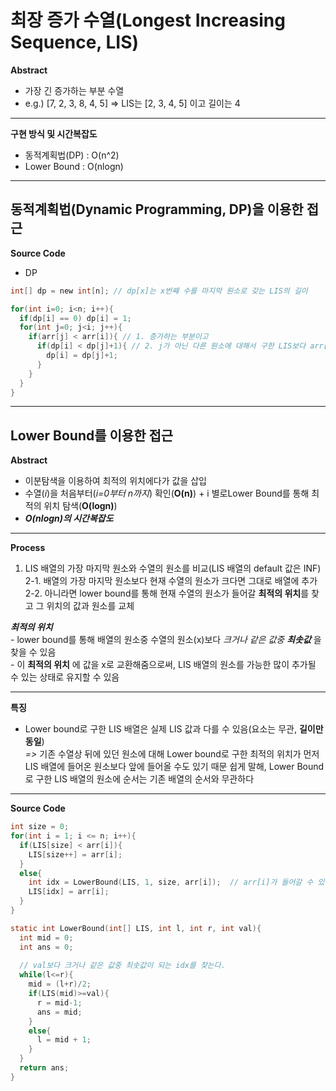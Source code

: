 # 최장 증가 수열(Longest Increasing Sequence, LIS)
**Abstract**
  - 가장 긴 증가하는 부분 수열  
  - e.g.) [7, 2, 3, 8, 4, 5] => LIS는 [2, 3, 4, 5] 이고 길이는 4

---
**구현 방식 및 시간복잡도**
  - 동적계획법(DP) : O(n^2)
  - Lower Bound : O(nlogn)

---

## 동적계획법(Dynamic Programming, DP)을 이용한 접근
**Source Code**
  - DP
```c
int[] dp = new int[n]; // dp[x]는 x번째 수를 마지막 원소로 갖는 LIS의 길이

for(int i=0; i<n; i++){
  if(dp[i] == 0) dp[i] = 1;
  for(int j=0; j<i; j++){
    if(arr[j] < arr[i]){ // 1. 증가하는 부분이고
      if(dp[i] < dp[j]+1){ // 2. j가 아닌 다른 원소에 대해서 구한 LIS보다 arr[j]를 포함했을때 LIS가 더 길다면 갱신
        dp[i] = dp[j]+1;
      }
    }
  }
}
```

---

## Lower Bound를 이용한 접근
**Abstract**
  - 이분탐색을 이용하여 최적의 위치에다가 값을 삽입
  - 수열(*i*)을 처음부터(*i=0부터 n까지*) 확인(**O(n)**) + i 별로Lower Bound를 통해 최적의 위치 탐색(**O(logn)**)
  - **_O(nlogn)의 시간복잡도_**

---
**Process**
  1. LIS 배열의 가장 마지막 원소와 수열의 원소를 비교(LIS 배열의 default 값은 INF)  
  2-1. 배열의 가장 마지막 원소보다 현재 수열의 원소가 크다면 그대로 배열에 추가  
  2-2.  아니라면 lower bound를 통해 현재 수열의 원소가 들어갈 **최적의 위치**를 찾고 그 위치의 값과 원소를 교체 
  
  ***최적의 위치***  
    - lower bound를 통해 배열의 원소중 수열의 원소(x)보다 *크거나 같은 값중 **최솟값*** 을 찾을 수 있음  
    - 이 **최적의 위치** 에 값을 x로 교환해줌으로써, LIS 배열의 원소를 가능한 많이 추가될 수 있는 상태로 유지할 수 있음  
    
---
**특징**
  - Lower bound로 구한 LIS 배열은 실제 LIS 값과 다를 수 있음(요소는 무관, **길이만 동일**)  
  *=>* 기존 수열상 뒤에 있던 원소에 대해 Lower bound로 구한 최적의 위치가 먼저 LIS 배열에 들어온 원소보다 앞에 들어올 수도 있기 때문
  쉽게 말해, Lower Bound로 구한 LIS 배열의 원소에 순서는 기존 배열의 순서와 무관하다
  
---
**Source Code**
```c
int size = 0;
for(int i = 1; i <= n; i++){
  if(LIS[size] < arr[i]){
    LIS[size++] = arr[i];
  }
  else{
    int idx = LowerBound(LIS, 1, size, arr[i]);  // arr[i]가 들어갈 수 있는 최적의 위치(idx)를 찾음
    LIS[idx] = arr[i];
  }
}
```
```c
static int LowerBound(int[] LIS, int l, int r, int val){
  int mid = 0;
  int ans = 0;
  
  // val보다 크거나 같은 값중 최솟값이 되는 idx를 찾는다.
  while(l<=r){
    mid = (l+r)/2;
    if(LIS(mid)>=val){
      r = mid-1;
      ans = mid;
    }
    else{
      l = mid + 1;
    }
  }
  return ans;
}
```

    
    
